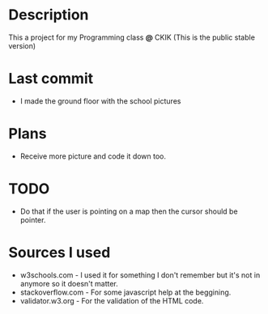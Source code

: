 # Description

This a project for my Programming class **@** CKIK (This is the public stable version)

# Last commit

- I made the ground floor with the school pictures

# Plans

- Receive more picture and code it down too.

# TODO

- Do that if the user is pointing on a map then the cursor should be pointer.

# Sources I used

- w3schools.com - I used it for something I don't remember but it's not in anymore so it doesn't matter.
- stackoverflow.com - For some javascript help at the beggining.
- validator.w3.org - For the validation of the HTML code.